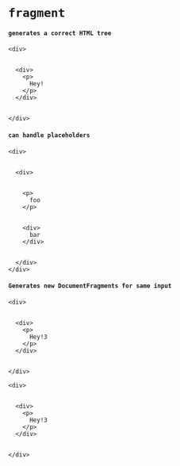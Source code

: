 # `fragment`

#### `generates a correct HTML tree`

```
<div>
  
            
  <div>
    <p>
      Hey!
    </p>
  </div>
  
        
</div>
```

#### `can handle placeholders`

```
<div>
  
            
  <div>
    
                
    <p>
      foo
    </p>
    
                
    <div>
      bar
    </div>
    
            
  </div>
</div>
```

#### `Generates new DocumentFragments for same input`

```
<div>
  
            
  <div>
    <p>
      Hey!3
    </p>
  </div>
  
        
</div>
```

```
<div>
  
            
  <div>
    <p>
      Hey!3
    </p>
  </div>
  
        
</div>
```

